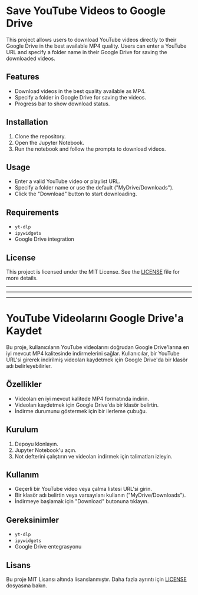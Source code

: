 # Save YouTube Videos to Google Drive

This project allows users to download YouTube videos directly to their Google Drive in the best available MP4 quality. Users can enter a YouTube URL and specify a folder name in their Google Drive for saving the downloaded videos.

## Features
- Download videos in the best quality available as MP4.
- Specify a folder in Google Drive for saving the videos.
- Progress bar to show download status.

## Installation
1. Clone the repository.
2. Open the Jupyter Notebook.
3. Run the notebook and follow the prompts to download videos.

## Usage
- Enter a valid YouTube video or playlist URL.
- Specify a folder name or use the default ("MyDrive/Downloads").
- Click the "Download" button to start downloading.

## Requirements
- `yt-dlp`
- `ipywidgets`
- Google Drive integration

## License
This project is licensed under the MIT License. See the [LICENSE](LICENSE) file for more details.


---
***
---


# YouTube Videolarını Google Drive'a Kaydet

Bu proje, kullanıcıların YouTube videolarını doğrudan Google Drive'larına en iyi mevcut MP4 kalitesinde indirmelerini sağlar. Kullanıcılar, bir YouTube URL'si girerek indirilmiş videoları kaydetmek için Google Drive'da bir klasör adı belirleyebilirler.

## Özellikler
- Videoları en iyi mevcut kalitede MP4 formatında indirin.
- Videoları kaydetmek için Google Drive'da bir klasör belirtin.
- İndirme durumunu göstermek için bir ilerleme çubuğu.

## Kurulum
1. Depoyu klonlayın.
2. Jupyter Notebook'u açın.
3. Not defterini çalıştırın ve videoları indirmek için talimatları izleyin.

## Kullanım
- Geçerli bir YouTube video veya çalma listesi URL'si girin.
- Bir klasör adı belirtin veya varsayılanı kullanın ("MyDrive/Downloads").
- İndirmeye başlamak için "Download" butonuna tıklayın.

## Gereksinimler
- `yt-dlp`
- `ipywidgets`
- Google Drive entegrasyonu

## Lisans
Bu proje MIT Lisansı altında lisanslanmıştır. Daha fazla ayrıntı için [LICENSE](LICENSE) dosyasına bakın.

